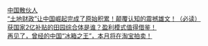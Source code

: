   
[中国散伙人](http://www.dianyue.me/archives/806/zumv5sm1sw2ib7e2/)  
[“土地财政”让中国崛起完成了原始积累！颠覆认知的震撼雄文！（必读）](http://www.dianyue.me/archives/217/5rkqiuuieooyu74x/)  
[获国家2亿补贴的田园综合体是谁？盈利模式值得借鉴！](http://www.dianyue.me/archives/887/wq4euv4lvewju3er/)  
[再见了，曾经的中国“冰箱之王”，本月将在淘宝拍卖！](http://www.dianyue.me/archives/517/mxr1t8jp9k2oiaz0/)